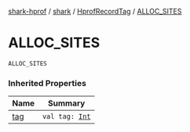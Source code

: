[shark-hprof](../../index.md) / [shark](../index.md) / [HprofRecordTag](index.md) / [ALLOC_SITES](./-a-l-l-o-c_-s-i-t-e-s.md)

# ALLOC_SITES

`ALLOC_SITES`

### Inherited Properties

| Name | Summary |
|---|---|
| [tag](tag.md) | `val tag: `[`Int`](https://kotlinlang.org/api/latest/jvm/stdlib/kotlin/-int/index.html) |
